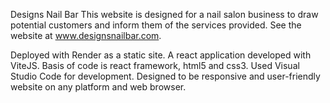 Designs Nail Bar
This website is designed for a nail salon business to draw potential customers and inform them of the services provided. 
See the website at www.designsnailbar.com.

Deployed with Render as a static site. 
A react application developed with ViteJS.
Basis of code is react framework, html5 and css3.
Used Visual Studio Code for development. 
Designed to be responsive and user-friendly website on any platform and web browser. 
